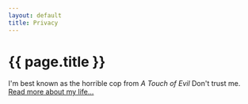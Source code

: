 ```yaml
---
layout: default
title: Privacy
---
```

<div>
	<h1 class="header-title">{{ page.title }}</h1>
	<p>I'm best known as the horrible cop from <em>A Touch of Evil</em> Don't trust me. <a href="/about">Read more about my life...</a></p>
</div>
